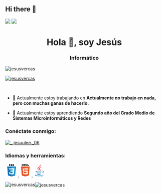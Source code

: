 ## Hi there 👋

<!--
**Jesusvercas/JesusVercas** is a ✨ _special_ ✨ repository because its `README.md` (this file) appears on your GitHub profile.

Here are some ideas to get you started:

- 🔭 I’m currently working on ...
- 🌱 I’m currently learning ...
- 👯 I’m looking to collaborate on ...
- 🤔 I’m looking for help with ...
- 💬 Ask me about ...
- 📫 How to reach me: ...
- 😄 Pronouns: ...
- ⚡ Fun fact: ...
-->
![](https://komarev.com/ghpvc/?username=JesusVercas)
![](https://komarev.com/ghpvc/?username=JesusVercas&color=green)
<h1 align="center">Hola 👋, soy Jesús</h1>
<h3 align="center">Informático</h3>

<p align="left"> <img src="https://komarev.com/ghpvc/?username=jesusvercas&label=Visitas%20al%C3%ADtulo&color=0e75b6&style=flat" alt="jesusvercas" /> </p>

<p align="left"> <a href="https://github.com/ryo-ma/github-profile-trophy"><img src="https://github-profile-trophy.vercel.app/?username=jesusvercas" alt="jesusvercas" /></a> </p>

<p align="left"> <a href="https://twitter.com/" target="blank"><img src="https://img.shields.io/twitter/follow/?logo=twitter&style=for-the-badge" alt="" /></a> </p>

- 🔭 Actualmente estoy trabajando en **Actualmente no trabajo en nada, pero con muchas ganas de hacerlo.**

- 🌱 Actualmente estoy aprendiendo **Segundo año del Grado Medio de Sistemas Microinformáticos y Redes**

<h3 align="left">Conéctate conmigo:</h3>
<p align="left">
<a href="https://instagram.com/_.jesuulee._06" target="blank"><img align="center" src="https://raw.githubusercontent.com/rahuldkjain/github-profile-readme-generator/master/src/images/icons/Social/instagram.svg" alt="_.jesuulee._06" height="30" width="40" /></a>
</p>

<h3 align="left">Idiomas y herramientas:</h3>
<p align="left"> <a href="https://www.w3schools.com/css/" target="_blank" rel="noreferrer"> <img src="https://raw.githubusercontent.com/devicons/devicon/master/icons/css3/css3-original-wordmark.svg" alt="css3" width="40" height="40"/> </a> <a href="https://www.w3.org/html/" target="_blank" rel="noreferrer"> <img src="https://raw.githubusercontent.com/devicons/devicon/master/icons/html5/html5-original-wordmark.svg" alt="html5" width="40" height="40"/> </a> <a href="https://www.java.com" destino="_blank" rel="noreferrer"> <img src="https://raw.githubusercontent.com/devicons/devicon/master/icons/java/java-original.svg" alt="java" height="40" widht="40"/> </a> </p>

<p><img align="left" src="https://github-readme-stats.vercel.

<img align="center" src="https://github-readme-stats.vercel.app/api?username=jesusvercas&show_icons=true&locale=es" alt="jesusvercas" /></p>

<p><img align="center" src="https://github-readme-streak-stats.herokuapp.com/?user=jesusvercas&" alt="jesusvercas" /></p>
